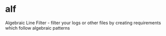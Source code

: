 # alf
Algebraic Line Filter - filter your logs or other files by creating requirements which follow algebraic patterns
